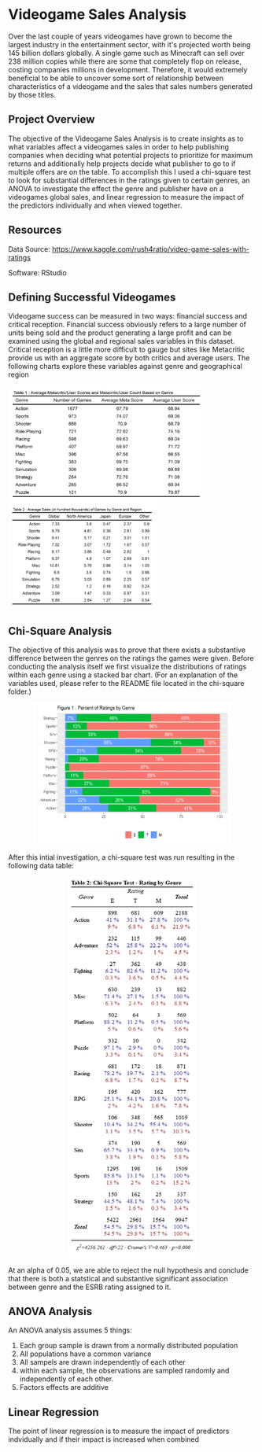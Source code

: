 # Videogame Sales Analysis

Over the last couple of years videogames have grown to become the largest industry in the entertainment sector, with it's projected worth being 145 billion dollars globally. A single game such as Minecraft can sell over 238 million copies while there are some that completely flop on release, costing companies millions in development. Therefore, it would extremely beneficial to be able to uncover some sort of relationship between characteristics of a videogame and the sales that sales numbers generated by those titles.


## Project Overview
The objective of the Videogame Sales Analysis is to create insights as to what variables affect a videogames sales in order to help publishing companies when deciding what potential projects to prioritize for maximum returns and additionally help projects decide what publisher to go to if multiple offers are on the table. To accomplish this I used a chi-square test to look for substantial differences in the ratings given to certain genres, an ANOVA to investigate the effect the genre and publisher have on a videogames global sales, and linear regression to measure the impact of the predictors individually and when viewed together.



## Resources
Data Source: https://www.kaggle.com/rush4ratio/video-game-sales-with-ratings

Software: RStudio

## Defining Successful Videogames
Videogame success can be measured in two ways: financial success and critical reception. Financial success obviously refers to a large number of units being sold and the product generating a large profit and can be examined using the global and regional sales variables in this dataset. Critical reception is a little more difficult to gauge but sites like Metacritic provide us with an aggregate score by both critics and average users. The following charts explore these variables against genre and geographical region

<p float="left">
  <img src="https://github.com/esalcedo1/videogame-analysis/blob/draft/1-defining-successful-videogames/genre-usercritic-score.png?raw=true" alt="Genre vs. User and Meta Score"width="400"/>
  <img src="https://github.com/esalcedo1/videogame-analysis/blob/draft/1-defining-successful-videogames/genre-region-sales.png?raw=true" alt="Sales by Genre and Region"width="300"/>
</p>



## Chi-Square Analysis

The objective of this analysis was to prove that there exists a substantive difference between the genres on the ratings the games were given. Before conducting the analysis itself we first visualize the distributions of ratings within each genre using a stacked bar chart.
(For an explanation of the variables used, please refer to the README file located in the chi-square folder.)

<p align="center">
  <img src="https://github.com/esalcedo1/videogame-analysis/blob/draft/2-chi-square-analysis/Picture1.png?raw=true" alt="stacked bar chart" width="400">
</p>

After this intial investigation, a chi-square test was run resulting in the following data table:

<p align="center">
  <img src="https://github.com/esalcedo1/videogame-analysis/blob/draft/2-chi-square-analysis/Figure2.png" alt="chi-square table">
</p>

At an alpha of 0.05, we are able to reject the null hypothesis and conclude that there is both a statstical and substantive significant association between genre and the ESRB rating assigned to it.

## ANOVA Analysis
An ANOVA analysis assumes 5 things:

1. Each group sample is drawn from a normally distributed population
2. All populations have a common variance
3. All sampels are drawn independently of each other
4. within each sample, the observations are sampled randomly and independently of each other.
5.  Factors effects are additive

## Linear Regression
The point of linear regression is to measure the impact of predictors indvidually and if their impact is increased when combined


